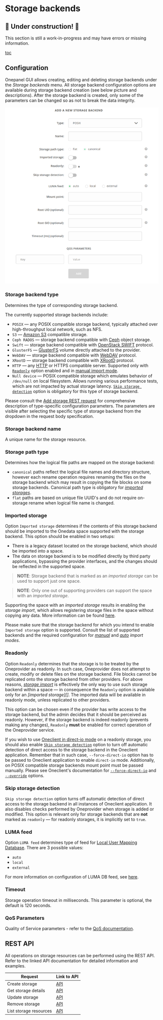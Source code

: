 # Storage backends

## 🚧 Under construction! 🚧

This section is still a work-in-progress and may have errors or missing information.  

[toc][1]

## Configuration

Onepanel GUI allows creating, editing and deleting storage backends under the *Storage backends* menu.
All storage backend configuration options are available during storage backend creation
(see below picture and descriptions).
After the storage backend is created, only some of the parameters can be changed so as not to break the data integrity.

![screen-storage-config][]

### Storage backend type

Determines the type of corresponding storage backend.

The currently supported storage backends include:

* `POSIX` — any POSIX compatible storage backend, typically attached over high-throughput local network, such as NFS.
* `S3` — [Amazon S3][] compatible storage.
* `Ceph RADOS` — storage backend compatible with [Ceph][] object storage.
* `Swift` — storage backend compatible with [OpenStack SWIFT][] protocol.
* `GlusterFS` — [GlusterFS][] volume directly attached to the provider.
* `WebDAV` — storage backend compatible with [WebDAV][] protocol.
* `XRootD` — storage backend compatible with [XRootD][] protocol.
* `HTTP` — any [HTTP][] or HTTPS compatible server.
  Supported only with [`Readonly`][] option enabled and in [manual import mode][].
* `Null device` — POSIX compatible storage which emulates behavior of `/dev/null` on local filesystem.
  Allows running various performance tests, which are not impacted by actual storage latency.
  [`Skip storage detection`][] option is obligatory for this type of storage backend.

Please consult the [Add storage REST request][]
for comprehensive description of type-specific configuration parameters. The parameters are visible after selecting
the specific type of storage backend from the dropdown in the request body specification.

### Storage backend name

A unique name for the storage resource.

### Storage path type

Determines how the logical file paths are mapped on the storage backend:

* `canonical` paths reflect the logical file names and directory structure, however each rename operation
  requires renaming the files on the storage backend which may result in copying the file blocks on some storage backends.
  Canonical path type is obligatory for *[imported storages][]*.
* `flat` paths are based on unique file UUID's and do not require on-storage rename when logical file name is changed.

### Imported storage

Option `Imported storage` determines if the contents of this storage backend should be imported to the Onedata space supported
with the storage backend. This option should be enabled in two setups:

* There is a legacy dataset located on the storage backend, which should be imported into a space.
* The data on storage backend is to be modified directly by third party applications, bypassing
  the provider interfaces, and the changes should be reflected in the supported space.

> **NOTE**: Storage backend that is marked as an *imported storage* can be used to support just one space.

> **NOTE**: Only one out of supporting providers can support the space with an *imported storage*.

Supporting the space with an *imported storage* results in enabling the *storage import*, which allows
registering storage files in the space without copying any data. More information can be found [here][storage import].

Please make sure that the storage backend for which you intend to enable `Imported storage` option is supported.
Consult the list of supported backends and the required configuration for
[*manual*][manual import]
and [*auto*][auto import] *import modes*.

### Readonly

Option `Readonly` determines that the storage is to be treated by the Oneprovider as readonly.
In such case, Oneprovider does not attempt to create, modify or delete files on the storage backend.
File blocks cannot be replicated onto the storage backend from other providers.
For above reasons, *[storage import][]* is effectively the only way to use such storage backend within a space — in consequence
the `Readonly` option is available only for an *\[imported storage]\[]*.
The imported data will be available in readonly mode, unless replicated to other providers.

This option can be chosen even if the provider has write access to the storage backend, but the admin decides that it
should be perceived as readonly. However, if the storage backend is indeed readonly (prevents making any changes),
`Readonly` **must** be enabled for correct operation of the Oneprovider service.

If you wish to use [Oneclient in direct-io mode][direct-io mode]  on
a readonly storage, you should also enable [`Skip storage detection`][] option to turn off
automatic detection of direct access to the storage backend in the Oneclient application. Remember that in such case,
`--force-direct-io` option has to be passed to Oneclient application to enable `direct-io` mode.
Additionally, on POSIX compatible storage backends mount point must be passed manually.
Please see Oneclient's documentation for [`--force-direct-io`][direct-io mode]
and [`--override`][] options.

### Skip storage detection

`Skip storage detection` option turns off automatic detection of direct access to the storage backend
in all instances of Oneclient application.
It also disables checks performed by Oneprovider when storage is added or modified. This option is relevant
only for storage backends that are **not** marked as `readonly` — for readonly storages, it is implicitly set to `true`.

### LUMA feed

Option `LUMA feed` determines type of feed for [Local User Mapping Database][].
There are 3 possible values:

* `auto`
* `local`
* `external`

For more information on configuration of LUMA DB feed, see [here][luma configuration].

### Timeout

Storage operation timeout in milliseconds. This parameter is optional, the default is 120 seconds.

### QoS Parameters

Quality of Service parameters - refer to the [QoS documentation][]. 

## REST API

All operations on storage resources can be performed using the REST API.
Refer to the linked API documentation for detailed information and examples.

| Request                | Link to API                     |
| ---------------------- | ------------------------------- |
| Create storage         | [API][Add storage REST request] |
| Get storage details    | [API][get storage details]      |
| Update storage         | [API][modify storage]           |
| Remove storage         | [API][remove storage]           |
| List storage resources | [API][get storage]              |

<!-- references -->

[1]: <>

[Amazon S3]: http://docs.aws.amazon.com/AmazonS3/latest/API/Welcome.html

[Ceph]: http://ceph.com/ceph-storage/

[OpenStack SWIFT]: http://docs.openstack.org/developer/swift/

[GlusterFS]: https://www.gluster.org/

[WebDAV]: https://tools.ietf.org/html/rfc4918

[XRootD]: http://www.xrootd.org/

[HTTP]: https://tools.ietf.org/html/rfc7231

[`Readonly`]: #readonly

[manual import mode]: storage-import.md#manual-storage-import

[`Skip storage detection`]: #skip-storage-detection

[Add storage REST request]: https://onedata.org/#/home/api/stable/onepanel?anchor=operation/add_storage

[imported storages]: #imported-storage

[storage import]: storage-import.md

[manual import]: storage-import.md#storage-configuration-for-manual-import

[auto import]: storage-import.md#storage-configuration-for-auto-import

[direct-io mode]: ../../../user-guide/oneclient.md#direct-io-and-proxy-io-modes

[`--override`]: ../../../user-guide/oneclient.md#overriding-storage-helper-parameters

[Local User Mapping Database]: luma.md

[luma configuration]: luma.md#configuration

[get storage details]: https://onedata.org/#/home/api/stable/onepanel?anchor=operation/get_storage_details

[modify storage]: https://onedata.org/#/home/api/stable/onepanel?anchor=operation/modify_storage

[remove storage]: https://onedata.org/#/home/api/stable/onepanel?anchor=operation/remove_storage

[get storage]: https://onedata.org/#/home/api/stable/onepanel?anchor=operation/get_storages

[screen-storage-config]: ../../../../images/admin-guide/oneprovider/configuration/storages/storage-config.png

[QoS documentation]: qos.md#qos-parameters